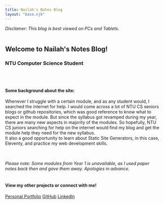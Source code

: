 ```yaml
---
title: Nailah's Notes Blog
layout: "base.njk"
---
```


<!-- {% for note in collections.notes %}

- [{{ note.data.title }}]({{ note.url }})

{% endfor %} -->

<div class = "mainPage">
<i>Disclamer: This blog is best viewed on PCs and Tablets.</i>
<br><br>
<h2>Welcome to Nailah's Notes Blog!</h2>
<h3>NTU Computer Science Student</h3>
<br><br>
<h4>Some background about the site:</h4>
<p>Whenever I struggle with a certain module, and as any student would, I searched the internet for help. I would come across a lot of NTU CS seniors blogs or github repositories, which was good reference to know what to expect in the module. But since the syllabus got revamped during my year, there are many new aspects in majority of the modules. So hopefully, NTU CS juniors searching for help on the internet would find my blog and get the module help they need for the new syllabus.
<br>
It also a good opportunity to learn about Static Site Generators, in this case, Eleventy, and practice my web development skills.</p>
<br><br>
<i>Please note: Some modules from Year 1 is unavailable, as I used paper notes back then and gave them away. Apologies in advance.</i>
<br><br>
<h4>View my other projects or connect with me!</h4>
<span class="tags"><a href="#">Personal Portfolio</a></span>
<span class="tags"><a href="https://github.com/nailahgucon">GitHub</a></span>
<span class="tags"><a href="linkedin.com/in/nailah-ginylle-gucon-7255b2178">LinkedIn</a></span>
</div>